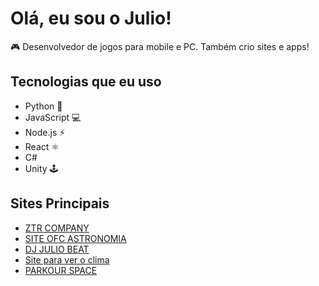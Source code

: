 # Olá, eu sou o Julio!

🎮 Desenvolvedor de jogos para mobile e PC. Também crio sites e apps!

## Tecnologias que eu uso

- Python 🐍
- JavaScript 💻
- Node.js ⚡
- React ⚛️
- C#
- Unity 🕹️

## Sites Principais

- [ZTR COMPANY](https://ztrcompany.site/)
- [SITE OFC ASTRONOMIA](https://siteofcastronomia.site/)
- [DJ JULIO BEAT](https://djjuliobeat.site/)
- [Site para ver o clima](https://ztrem.pythonanywhere.com/)
- [PARKOUR SPACE](https://parkourspace.site/)
